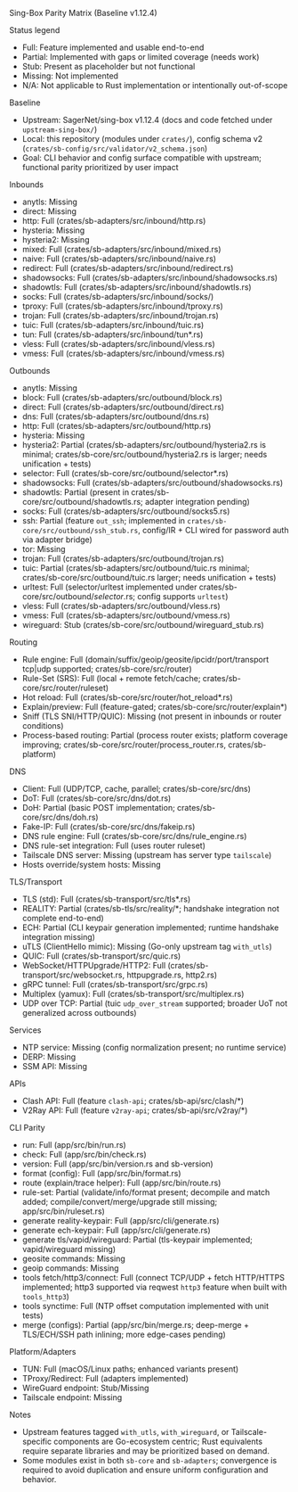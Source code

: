 Sing-Box Parity Matrix (Baseline v1.12.4)

Status legend
- Full: Feature implemented and usable end-to-end
- Partial: Implemented with gaps or limited coverage (needs work)
- Stub: Present as placeholder but not functional
- Missing: Not implemented
- N/A: Not applicable to Rust implementation or intentionally out-of-scope

Baseline
- Upstream: SagerNet/sing-box v1.12.4 (docs and code fetched under `upstream-sing-box/`)
- Local: this repository (modules under `crates/`), config schema v2 (`crates/sb-config/src/validator/v2_schema.json`)
- Goal: CLI behavior and config surface compatible with upstream; functional parity prioritized by user impact

Inbounds
- anytls: Missing
- direct: Missing
- http: Full (crates/sb-adapters/src/inbound/http.rs)
- hysteria: Missing
- hysteria2: Missing
- mixed: Full (crates/sb-adapters/src/inbound/mixed.rs)
- naive: Full (crates/sb-adapters/src/inbound/naive.rs)
- redirect: Full (crates/sb-adapters/src/inbound/redirect.rs)
- shadowsocks: Full (crates/sb-adapters/src/inbound/shadowsocks.rs)
- shadowtls: Full (crates/sb-adapters/src/inbound/shadowtls.rs)
- socks: Full (crates/sb-adapters/src/inbound/socks/)
- tproxy: Full (crates/sb-adapters/src/inbound/tproxy.rs)
- trojan: Full (crates/sb-adapters/src/inbound/trojan.rs)
- tuic: Full (crates/sb-adapters/src/inbound/tuic.rs)
- tun: Full (crates/sb-adapters/src/inbound/tun*.rs)
- vless: Full (crates/sb-adapters/src/inbound/vless.rs)
- vmess: Full (crates/sb-adapters/src/inbound/vmess.rs)

Outbounds
- anytls: Missing
- block: Full (crates/sb-adapters/src/outbound/block.rs)
- direct: Full (crates/sb-adapters/src/outbound/direct.rs)
- dns: Full (crates/sb-adapters/src/outbound/dns.rs)
- http: Full (crates/sb-adapters/src/outbound/http.rs)
- hysteria: Missing
- hysteria2: Partial (crates/sb-adapters/src/outbound/hysteria2.rs is minimal; crates/sb-core/src/outbound/hysteria2.rs is larger; needs unification + tests)
- selector: Full (crates/sb-core/src/outbound/selector*.rs)
- shadowsocks: Full (crates/sb-adapters/src/outbound/shadowsocks.rs)
- shadowtls: Partial (present in crates/sb-core/src/outbound/shadowtls.rs; adapter integration pending)
- socks: Full (crates/sb-adapters/src/outbound/socks5.rs)
- ssh: Partial (feature `out_ssh`; implemented in `crates/sb-core/src/outbound/ssh_stub.rs`, config/IR + CLI wired for password auth via adapter bridge)
- tor: Missing
- trojan: Full (crates/sb-adapters/src/outbound/trojan.rs)
- tuic: Partial (crates/sb-adapters/src/outbound/tuic.rs minimal; crates/sb-core/src/outbound/tuic.rs larger; needs unification + tests)
- urltest: Full (selector/urltest implemented under crates/sb-core/src/outbound/*selector*.rs; config supports `urltest`)
- vless: Full (crates/sb-adapters/src/outbound/vless.rs)
- vmess: Full (crates/sb-adapters/src/outbound/vmess.rs)
- wireguard: Stub (crates/sb-core/src/outbound/wireguard_stub.rs)

Routing
- Rule engine: Full (domain/suffix/geoip/geosite/ipcidr/port/transport tcp|udp supported; crates/sb-core/src/router)
- Rule-Set (SRS): Full (local + remote fetch/cache; crates/sb-core/src/router/ruleset)
- Hot reload: Full (crates/sb-core/src/router/hot_reload*.rs)
- Explain/preview: Full (feature-gated; crates/sb-core/src/router/explain*)
- Sniff (TLS SNI/HTTP/QUIC): Missing (not present in inbounds or router conditions)
- Process-based routing: Partial (process router exists; platform coverage improving; crates/sb-core/src/router/process_router.rs, crates/sb-platform)

DNS
- Client: Full (UDP/TCP, cache, parallel; crates/sb-core/src/dns)
- DoT: Full (crates/sb-core/src/dns/dot.rs)
- DoH: Partial (basic POST implementation; crates/sb-core/src/dns/doh.rs)
- Fake-IP: Full (crates/sb-core/src/dns/fakeip.rs)
- DNS rule engine: Full (crates/sb-core/src/dns/rule_engine.rs)
- DNS rule-set integration: Full (uses router ruleset)
- Tailscale DNS server: Missing (upstream has server type `tailscale`)
- Hosts override/system hosts: Missing

TLS/Transport
- TLS (std): Full (crates/sb-transport/src/tls*.rs)
- REALITY: Partial (crates/sb-tls/src/reality/*; handshake integration not complete end-to-end)
- ECH: Partial (CLI keypair generation implemented; runtime handshake integration missing)
- uTLS (ClientHello mimic): Missing (Go-only upstream tag `with_utls`)
- QUIC: Full (crates/sb-transport/src/quic.rs)
- WebSocket/HTTPUpgrade/HTTP2: Full (crates/sb-transport/src/websocket.rs, httpupgrade.rs, http2.rs)
- gRPC tunnel: Full (crates/sb-transport/src/grpc.rs)
- Multiplex (yamux): Full (crates/sb-transport/src/multiplex.rs)
- UDP over TCP: Partial (tuic `udp_over_stream` supported; broader UoT not generalized across outbounds)

Services
- NTP service: Missing (config normalization present; no runtime service)
- DERP: Missing
- SSM API: Missing

APIs
- Clash API: Full (feature `clash-api`; crates/sb-api/src/clash/*)
- V2Ray API: Full (feature `v2ray-api`; crates/sb-api/src/v2ray/*)

CLI Parity
- run: Full (app/src/bin/run.rs)
- check: Full (app/src/bin/check.rs)
- version: Full (app/src/bin/version.rs and sb-version)
- format (config): Full (app/src/bin/format.rs)
- route (explain/trace helper): Full (app/src/bin/route.rs)
- rule-set: Partial (validate/info/format present; decompile and match added; compile/convert/merge/upgrade still missing; app/src/bin/ruleset.rs)
- generate reality-keypair: Full (app/src/cli/generate.rs)
- generate ech-keypair: Full (app/src/cli/generate.rs)
- generate tls/vapid/wireguard: Partial (tls-keypair implemented; vapid/wireguard missing)
- geosite commands: Missing
- geoip commands: Missing
- tools fetch/http3/connect: Full (connect TCP/UDP + fetch HTTP/HTTPS implemented; http3 supported via reqwest `http3` feature when built with `tools_http3`)
- tools synctime: Full (NTP offset computation implemented with unit tests)
- merge (configs): Partial (app/src/bin/merge.rs; deep-merge + TLS/ECH/SSH path inlining; more edge-cases pending)

Platform/Adapters
- TUN: Full (macOS/Linux paths; enhanced variants present)
- TProxy/Redirect: Full (adapters implemented)
- WireGuard endpoint: Stub/Missing
- Tailscale endpoint: Missing

Notes
- Upstream features tagged `with_utls`, `with_wireguard`, or Tailscale-specific components are Go-ecosystem centric; Rust equivalents require separate libraries and may be prioritized based on demand.
- Some modules exist in both `sb-core` and `sb-adapters`; convergence is required to avoid duplication and ensure uniform configuration and behavior.

